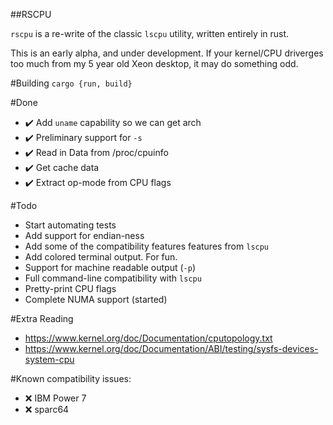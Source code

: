 ##RSCPU

`rscpu` is a re-write of the classic `lscpu` utility, written entirely in rust.

This is an early alpha, and under development. If your kernel/CPU driverges too much from my 5 year old Xeon desktop, it may do something odd.

#Building
`cargo {run, build}`

#Done
- ✔️ Add `uname` capability so we can get arch
- ✔️ Preliminary support for `-s`
- ✔️ Read in Data from /proc/cpuinfo
- ✔️ Get cache data
- ✔️ Extract op-mode from CPU flags

#Todo
- Start automating tests
- Add support for endian-ness
- Add some of the compatibility features features from `lscpu`
- Add colored terminal output. For fun.
- Support for machine readable output (`-p`)
- Full command-line compatibility with `lscpu`
- Pretty-print CPU flags
- Complete NUMA support (started)

#Extra Reading
- https://www.kernel.org/doc/Documentation/cputopology.txt
- https://www.kernel.org/doc/Documentation/ABI/testing/sysfs-devices-system-cpu

#Known compatibility issues:
- ❌ IBM Power 7
- ❌ sparc64
